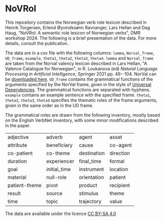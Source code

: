 # NoVRol

This repository contains the Norwegian verb role lexicon described in Henrik Torgersen, Erlend Øyvindssønn Ravnanger, Lars Hellan and Dag Haug, "NoVRol: A semantic role lexicon of Norwegian verbs", DMR workshop 2024. The following is a brief presentation of the data. For more details, consult the publication.

The data are in a csv file with the following columns: `lemma`, `Norval_frame`, `UD_frame`, `example`, `theta1`, `theta2`, `theta3`, `theta4`. `lemma` and `Norval_frame` are taken from the Norval valency lexicon described in Lars Hellan, "A Valence Catalogue for Norwegian", in R. Loukanova (ed) _Natural Language Processing in Artificial Intelligence_, Springer 2021 pp. 49--104. NorVal can be [downloaded here](https://github.com/Regdili-NTNU/NorSource/tree/master/NorVal_files). `UD_frame` contains the grammatical functions of the arguments specified by the NorVal frame, given in the style of [Universal Dependencies](https://universaldependencies.org/). The grammatical functions are separated with hyphens. `example` contains an example sentence with the specified frame. `theta1`, `theta2`, `theta3`, `theta4` specifies the thematic roles of the frame arguments, given in the same order as in the UD frame.

The grammatical roles are drawn from the following inventory, mostly based on the English VerbNet inventory, with some minor modifications described in the paper.

|               |               |               |            |
|---------------|---------------|---------------|------------|   
| adjective     | adverb        | agent         | asset      |        
| attribute     | beneficiary   | cause         | co-agent   |     
| co-patient    | co-theme      | destination   | direction  |    
| duration      | experiencer   | final_time    | formal     |   
| goal          | initial_time  | instrument    | location   |  
| material      | null-role     | orientation   | patient    | 
| patient-theme | pivot         | product       | recipient  |
| result        | source        | stimulus      | theme      |
| time          | topic         | trajectory    | value      |

The data are available under the licence [CC BY-SA 4.0](https://creativecommons.org/licenses/by-sa/4.0/)
